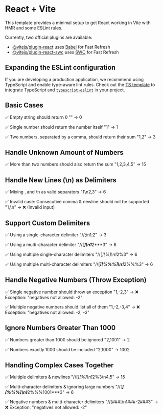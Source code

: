 # React + Vite

This template provides a minimal setup to get React working in Vite with HMR and some ESLint rules.

Currently, two official plugins are available:

- [@vitejs/plugin-react](https://github.com/vitejs/vite-plugin-react/blob/main/packages/plugin-react/README.md) uses [Babel](https://babeljs.io/) for Fast Refresh
- [@vitejs/plugin-react-swc](https://github.com/vitejs/vite-plugin-react-swc) uses [SWC](https://swc.rs/) for Fast Refresh

## Expanding the ESLint configuration

If you are developing a production application, we recommend using TypeScript and enable type-aware lint rules. Check out the [TS template](https://github.com/vitejs/vite/tree/main/packages/create-vite/template-react-ts) to integrate TypeScript and [`typescript-eslint`](https://typescript-eslint.io) in your project.


## Basic Cases
✅ Empty string should return 0
""  → 0

✅ Single number should return the number itself
"1" → 1

✅ Two numbers, separated by a comma, should return their sum
"1,2" → 3

## Handle Unknown Amount of Numbers
✅ More than two numbers should also return the sum
"1,2,3,4,5" → 15

## Handle New Lines (\n) as Delimiters
✅ Mixing , and \n as valid separators
"1\n2,3" → 6

✅ Invalid case: Consecutive comma & newline should not be supported
"1,\n" → ❌ (Invalid input)

## Support Custom Delimiters
✅ Using a single-character delimiter
"//;\n1;2" → 3

✅ Using a multi-character delimiter
"//[***]\n1***2***3" → 6

✅ Using multiple single-character delimiters
"//[*][%]\n1*2%3" → 6

✅ Using multiple multi-character delimiters
"//[***][%%%]\n1***2%%%3" → 6

## Handle Negative Numbers (Throw Exception)
✅ Single negative number should throw an exception
"1,-2,3" → ❌ Exception: "negatives not allowed: -2"

✅ Multiple negative numbers should list all of them
"1,-2,-3,4" → ❌ Exception: "negatives not allowed: -2, -3"

## Ignore Numbers Greater Than 1000
✅ Numbers greater than 1000 should be ignored
"2,1001" → 2

✅ Numbers exactly 1000 should be included
"2,1000" → 1002

## Handling Complex Cases Together
✅ Multiple delimiters & newlines
"//[*][%]\n1*2%3\n4,5" → 15

✅ Multi-character delimiters & ignoring large numbers
"//[***][%%%]\n1***2%%%1001***3" → 6

✅ Negative numbers & multi-character delimiters
"//[###]\n1###-2###3" → ❌ Exception: "negatives not allowed: -2"
